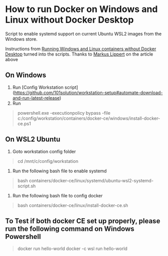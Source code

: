 # How to run Docker on Windows and Linux without Docker Desktop

Script to enable systemd support on current Ubuntu WSL2 images from the Windows store. 


Instructions from [Running Windows and Linux containers without Docker Desktop](https://lippertmarkus.com/2021/09/04/containers-without-docker-desktop/) turned into the scripts. Thanks to [Markus Lippert](https://lippertmarkus.com/) on the article above

## On Windows
1. Run [Config Workstation script] (https://github.com/101solution/workstation-setup#automate-download-and-run-latest-release)
1. Run 
> powershell.exe -executionpolicy bypass -file c:/config/workstation/containers/docker-ce/windows/install-docker-ce.ps1
## On WSL2 Ubuntu
1. Goto workstation config folder
> cd /mnt/c/config/workstation
1. Run the following bash file to enable systemd
> bash containers/docker-ce/linux/systemd/ubuntu-wsl2-systemd-script.sh
1. Run the following bash file to config docker
> bash containers/docker-ce/linux/install-docker-ce.sh

## To Test if both docker CE set up properly, please run the following command on Windows Powershell
> docker run hello-world
> docker -c wsl run hello-world